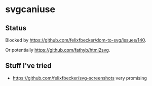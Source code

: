 # svgcaniuse

## Status

Blocked by https://github.com/felixfbecker/dom-to-svg/issues/140.

Or potentially https://github.com/fathyb/html2svg.

## Stuff I've tried

- https://github.com/felixfbecker/svg-screenshots very promising
